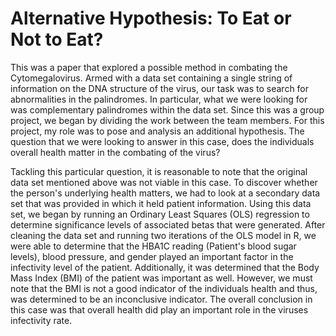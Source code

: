 # Alternative Hypothesis: To Eat or Not to Eat?
This was a paper that explored a possible method in combating the Cytomegalovirus. Armed with a data set containing a single string of information on the DNA structure of the virus, our task was to search for abnormalities in the palindromes. In particular, what we were looking for was complementary palindromes within the data set. Since this was a group project, we began by dividing the work between the team members. For this project, my role was to pose and analysis an additional hypothesis. The question that we were looking to answer in this case, does the individuals overall health matter in the combating of the virus?  

Tackling this particular question, it is reasonable to note that the original data set mentioned above was not viable in this case. To discover whether the person's underlying health matters, we had to look at a secondary data set that was provided in which it held patient information. Using this data set, we began by running an Ordinary Least Squares (OLS) regression to determine significance levels of associated betas that were generated. After cleaning the data set and running two iterations of the OLS model in R, we were able to determine that the HBA1C reading (Patient's blood sugar levels), blood pressure, and gender played an important factor in the infectivity level of the patient. Additionally, it was determined that the Body Mass Index (BMI) of the patient was important as well. However, we must note that the BMI is not a good indicator of the individuals health and thus, was determined to be an inconclusive indicator. The overall conclusion in this case was that overall health did play an important role in the viruses infectivity rate.
